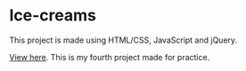 # Ice-creams

This project is made using HTML/CSS, JavaScript and jQuery.

[View here](https://codija.github.io/food/).
This is my fourth project made for practice.
